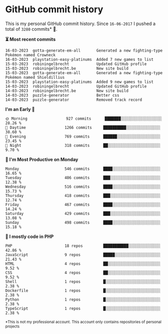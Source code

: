 # GitHub commit history
This is my personal GitHub commit history. Since <!--START_SECTION:first-commit-date-->`16-06-2017`<!--END_SECTION:first-commit-date--> I pushed a total of <!--START_SECTION:total-commit-count-->`3280`<!--END_SECTION:total-commit-count--> commits* 🎉.

<!--START_SECTION:most-recent-commits-->
**⏳ Most recent commits**
                                        
```text
16-03-2023  gotta-generate-em-all       Generated a new fighting-type Pokémon named Crowneck
16-03-2023  playstation-easy-platinums  Added 7 new games to list
15-03-2023  robiningelbrecht            Updated GitHub profile
15-03-2023  robiningelbrecht.be         New site build
15-03-2023  gotta-generate-em-all       Generated a new fighting-type Pokémon named Shieldillius
15-03-2023  playstation-easy-platinums  Added 9 new games to list
14-03-2023  robiningelbrecht            Updated GitHub profile
14-03-2023  robiningelbrecht.be         New site build
14-03-2023  puzzle-generator            Better css
14-03-2023  puzzle-generator            Removed track record
```
<!--END_SECTION:most-recent-commits-->  

<!--START_SECTION:commits-per-day-time-->
**I&#039;m an Early 🐤**

```text
🌞 Morning                 927 commits      ███████░░░░░░░░░░░░░░░░░░   28.26 %
🌆 Daytime                 1266 commits     ██████████░░░░░░░░░░░░░░░   38.60 %
🌃 Evening                 769 commits      ██████░░░░░░░░░░░░░░░░░░░   23.45 %
🌙 Night                   318 commits      ██░░░░░░░░░░░░░░░░░░░░░░░   9.70 %
```
<!--END_SECTION:commits-per-day-time-->  

<!--START_SECTION:commits-per-weekday-->
**📅 I&#039;m Most Productive on Monday**

```text
Monday                    546 commits      ████░░░░░░░░░░░░░░░░░░░░░   16.65 %
Tuesday                   406 commits      ███░░░░░░░░░░░░░░░░░░░░░░   12.38 %
Wednesday                 516 commits      ████░░░░░░░░░░░░░░░░░░░░░   15.73 %
Thursday                  418 commits      ███░░░░░░░░░░░░░░░░░░░░░░   12.74 %
Friday                    467 commits      ████░░░░░░░░░░░░░░░░░░░░░   14.24 %
Saturday                  429 commits      ███░░░░░░░░░░░░░░░░░░░░░░   13.08 %
Sunday                    498 commits      ████░░░░░░░░░░░░░░░░░░░░░   15.18 %
```
<!--END_SECTION:commits-per-weekday-->  

<!--START_SECTION:repos-per-language-->
**💬 I mostly code in PHP**

```text
PHP                       18 repos         ███████████░░░░░░░░░░░░░░   42.86 %
JavaScript                9 repos          █████░░░░░░░░░░░░░░░░░░░░   21.43 %
HTML                      4 repos          ██░░░░░░░░░░░░░░░░░░░░░░░   9.52 %
CSS                       4 repos          ██░░░░░░░░░░░░░░░░░░░░░░░   9.52 %
Shell                     1 repos          █░░░░░░░░░░░░░░░░░░░░░░░░   2.38 %
Dockerfile                1 repos          █░░░░░░░░░░░░░░░░░░░░░░░░   2.38 %
Python                    1 repos          █░░░░░░░░░░░░░░░░░░░░░░░░   2.38 %
TypeScript                1 repos          █░░░░░░░░░░░░░░░░░░░░░░░░   2.38 %
```
<!--END_SECTION:repos-per-language-->  

<sub>*This is not my professional account. This account only contains repositories of personal projects</sub>